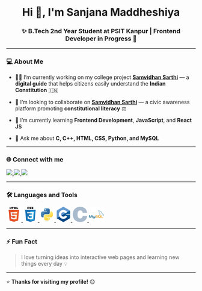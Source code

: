 <h1 align="center">Hi 👋, I'm Sanjana Maddheshiya</h1>
<h3 align="center">✨ B.Tech 2nd Year Student at PSIT Kanpur | Frontend Developer in Progress 🌱</h3>

---

### 💻 About Me  

- 👩‍💻 I’m currently working on my college project **[Samvidhan Sarthi](https://github.com/sanjanamaddheshiya/Samvidhan-Sarthi)** — a **digital guide** that helps citizens easily understand the **Indian Constitution** 🇮🇳  

- 🤝 I’m looking to collaborate on **[Samvidhan Sarthi](https://github.com/sanjanamaddheshiya/Samvidhan-Sarthi)** — a civic awareness platform promoting **constitutional literacy** ⚖️  

- 🌱 I’m currently learning **Frontend Development**, **JavaScript**, and **React JS**  

- 💬 Ask me about **C, C++, HTML, CSS, Python, and MySQL**  

---

### 🌐 Connect with me  
<p align="left">
  <a href="https://www.linkedin.com/in/your-linkedin-profile" target="_blank">
    <img src="https://img.shields.io/badge/LinkedIn-0077B5?style=for-the-badge&logo=linkedin&logoColor=white"/>
  </a>
  <a href="mailto:sanjanamaddheshiya@gmail.com" target="_blank">
    <img src="https://img.shields.io/badge/Gmail-D14836?style=for-the-badge&logo=gmail&logoColor=white"/>
  </a>
  <a href="https://github.com/sanjanamaddheshiya" target="_blank">
    <img src="https://img.shields.io/badge/GitHub-100000?style=for-the-badge&logo=github&logoColor=white"/>
  </a>
</p>

---

### 🛠️ Languages and Tools  

<p align="left">
  <a href="https://www.w3.org/html/" target="_blank" rel="noreferrer"> 
    <img src="https://raw.githubusercontent.com/devicons/devicon/master/icons/html5/html5-original-wordmark.svg" alt="html5" width="40" height="40"/> 
  </a> 
  <a href="https://www.w3schools.com/css/" target="_blank" rel="noreferrer"> 
    <img src="https://raw.githubusercontent.com/devicons/devicon/master/icons/css3/css3-original-wordmark.svg" alt="css3" width="40" height="40"/> 
  </a> 
  <a href="https://www.python.org" target="_blank" rel="noreferrer"> 
    <img src="https://raw.githubusercontent.com/devicons/devicon/master/icons/python/python-original.svg" alt="python" width="40" height="40"/> 
  </a> 
  <a href="https://www.w3schools.com/cpp/" target="_blank" rel="noreferrer"> 
    <img src="https://raw.githubusercontent.com/devicons/devicon/master/icons/cplusplus/cplusplus-original.svg" alt="cplusplus" width="40" height="40"/> 
  </a> 
  <a href="https://www.cprogramming.com/" target="_blank" rel="noreferrer"> 
    <img src="https://raw.githubusercontent.com/devicons/devicon/master/icons/c/c-original.svg" alt="c" width="40" height="40"/> 
  </a> 
  <a href="https://www.mysql.com/" target="_blank" rel="noreferrer"> 
    <img src="https://raw.githubusercontent.com/devicons/devicon/master/icons/mysql/mysql-original-wordmark.svg" alt="mysql" width="40" height="40"/> 
  </a> 
</p>

---

### ⚡ Fun Fact  
> I love turning ideas into interactive web pages and learning new things every day 💡  

---

⭐ **Thanks for visiting my profile!** 😊
